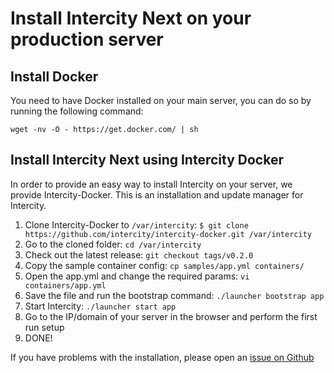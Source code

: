 # Install Intercity Next on your production server

## Install Docker

You need to have Docker installed on your main server, you can do so by running
the following command:

`wget -nv -O - https://get.docker.com/ | sh`

## Install Intercity Next using Intercity Docker

In order to provide an easy way to install Intercity on your server, we provide
Intercity-Docker. This is an installation and update manager for Intercity.

1. Clone Intercity-Docker to `/var/intercity`: `$ git clone https://github.com/intercity/intercity-docker.git /var/intercity`
1. Go to the cloned folder: `cd /var/intercity`
1. Check out the latest release: `git checkout tags/v0.2.0`
1. Copy the sample container config: `cp samples/app.yml containers/`
1. Open the app.yml and change the required params: `vi containers/app.yml`
1. Save the file and run the bootstrap command: `./launcher bootstrap app`
1. Start Intercity: `./launcher start app`
1. Go to the IP/domain of your server in the browser and perform the first run
   setup
1. DONE!

If you have problems with the installation, please open an [issue on Github][gh-issues]

[gh-issues]: https://github.com/intercity/intercity-next/issues
